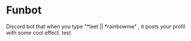 # Funbot
Discord bot that when you type "*leet || *rainbowme" , it posts your profil with some cool effect.
test
